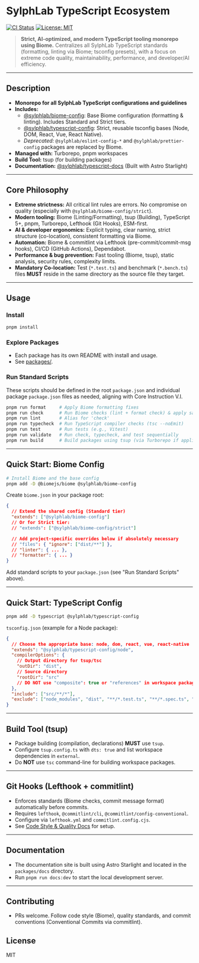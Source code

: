 # SylphLab TypeScript Ecosystem

[![CI Status](https://github.com/sylphlab/typescript/actions/workflows/ci-release.yml/badge.svg)](https://github.com/sylphlab/typescript/actions/workflows/ci-release.yml)
[![License: MIT](https://img.shields.io/badge/License-MIT-yellow.svg)](https://opensource.org/licenses/MIT)

> **Strict, AI-optimized, and modern TypeScript tooling monorepo using Biome.**
> Centralizes all SylphLab TypeScript standards (formatting, linting via Biome; tsconfig presets), with a focus on extreme code quality, maintainability, performance, and developer/AI efficiency.

---

## Description

- **Monorepo for all SylphLab TypeScript configurations and guidelines**
- **Includes:**
  - [@sylphlab/biome-config](./packages/biome-config): Base Biome configuration (formatting & linting). Includes Standard and Strict tiers.
  - [@sylphlab/typescript-config](./packages/typescript-config): Strict, reusable tsconfig bases (Node, DOM, React, Vue, React Native).
  - *Deprecated:* `@sylphlab/eslint-config-*` and `@sylphlab/prettier-config` packages are replaced by Biome.
- **Managed with:** Turborepo, pnpm workspaces
- **Build Tool:** tsup (for building packages)
- **Documentation:** [@sylphlab/typescript-docs](./packages/docs/) (Built with Astro Starlight)

---

## Core Philosophy

- **Extreme strictness:** All critical lint rules are errors. No compromise on quality (especially with `@sylphlab/biome-config/strict`).
- **Modern tooling:** Biome (Linting/Formatting), tsup (Building), TypeScript 5+, pnpm, Turborepo, Lefthook (Git Hooks), ESM-first.
- **AI & developer ergonomics:** Explicit typing, clear naming, strict structure (co-location), consistent formatting via Biome.
- **Automation:** Biome & commitlint via Lefthook (pre-commit/commit-msg hooks), CI/CD (GitHub Actions), Dependabot.
- **Performance & bug prevention:** Fast tooling (Biome, tsup), static analysis, security rules, complexity limits.
- **Mandatory Co-location:** Test (`*.test.ts`) and benchmark (`*.bench.ts`) files **MUST** reside in the same directory as the source file they target.

---

## Usage

### Install

```bash
pnpm install
```

### Explore Packages

- Each package has its own README with install and usage.
- See [packages/](./packages/).

### Run Standard Scripts

These scripts should be defined in the root `package.json` and individual package `package.json` files as needed, aligning with Core Instruction V.I.

```bash
pnpm run format     # Apply Biome formatting fixes
pnpm run check      # Run Biome checks (lint + format check) & apply safe fixes
pnpm run lint       # Alias for 'check'
pnpm run typecheck  # Run TypeScript compiler checks (tsc --noEmit)
pnpm run test       # Run tests (e.g., Vitest)
pnpm run validate   # Run check, typecheck, and test sequentially
pnpm run build      # Build packages using tsup (via Turborepo if applicable)
```

---

## Quick Start: Biome Config

```bash
# Install Biome and the base config
pnpm add -D @biomejs/biome @sylphlab/biome-config
```

Create `biome.json` in your package root:

```json
{
  // Extend the shared config (Standard tier)
  "extends": ["@sylphlab/biome-config"]
  // Or for Strict tier:
  // "extends": ["@sylphlab/biome-config/strict"]

  // Add project-specific overrides below if absolutely necessary
  // "files": { "ignore": ["dist/**"] },
  // "linter": { ... },
  // "formatter": { ... }
}
```

Add standard scripts to your `package.json` (see "Run Standard Scripts" above).

---

## Quick Start: TypeScript Config

```bash
pnpm add -D typescript @sylphlab/typescript-config
```

`tsconfig.json` (example for a Node package):

```json
{
  // Choose the appropriate base: node, dom, react, vue, react-native
  "extends": "@sylphlab/typescript-config/node",
  "compilerOptions": {
    // Output directory for tsup/tsc
    "outDir": "dist",
    // Source directory
    "rootDir": "src"
    // DO NOT use "composite": true or "references" in workspace packages
  },
  "include": ["src/**/*"],
  "exclude": ["node_modules", "dist", "**/*.test.ts", "**/*.spec.ts", "**/*.bench.ts"]
}
```

---

## Build Tool (tsup)

- Package building (compilation, declarations) **MUST** use `tsup`.
- Configure `tsup.config.ts` with `dts: true` and list workspace dependencies in `external`.
- Do **NOT** use `tsc` command-line for building workspace packages.

---

## Git Hooks (Lefthook + commitlint)

- Enforces standards (Biome checks, commit message format) automatically before commits.
- Requires `lefthook`, `@commitlint/cli`, `@commitlint/config-conventional`.
- Configure via `lefthook.yml` and `commitlint.config.cjs`.
- See [Code Style & Quality Docs](./packages/docs/src/content/docs/style-guide/style-quality.md) for setup.

---

## Documentation

- The documentation site is built using Astro Starlight and located in the `packages/docs` directory.
- Run `pnpm run docs:dev` to start the local development server.

---

## Contributing

- PRs welcome. Follow code style (Biome), quality standards, and commit conventions (Conventional Commits via commitlint).

## License

MIT
